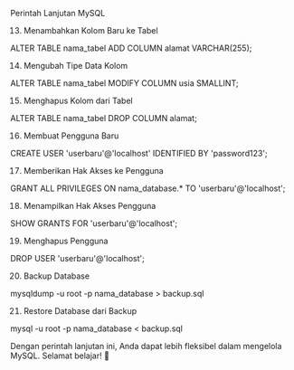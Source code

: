 Perintah Lanjutan MySQL

13. Menambahkan Kolom Baru ke Tabel

ALTER TABLE nama_tabel ADD COLUMN alamat VARCHAR(255);

14. Mengubah Tipe Data Kolom

ALTER TABLE nama_tabel MODIFY COLUMN usia SMALLINT;

15. Menghapus Kolom dari Tabel

ALTER TABLE nama_tabel DROP COLUMN alamat;

16. Membuat Pengguna Baru

CREATE USER 'userbaru'@'localhost' IDENTIFIED BY 'password123';

17. Memberikan Hak Akses ke Pengguna

GRANT ALL PRIVILEGES ON nama_database.* TO 'userbaru'@'localhost';

18. Menampilkan Hak Akses Pengguna

SHOW GRANTS FOR 'userbaru'@'localhost';

19. Menghapus Pengguna

DROP USER 'userbaru'@'localhost';

20. Backup Database

mysqldump -u root -p nama_database > backup.sql

21. Restore Database dari Backup

mysql -u root -p nama_database < backup.sql

Dengan perintah lanjutan ini, Anda dapat lebih fleksibel dalam mengelola MySQL. Selamat belajar! 🚀


